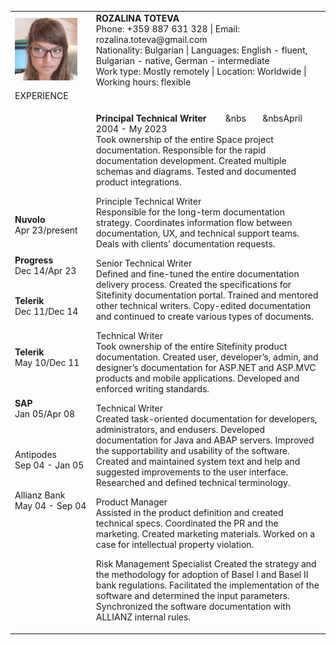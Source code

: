 <table border="0" style="column-width:400px">
 <tr>
    <td><style="font-size:20px"><img src="https://github.com/rozeto/MyRepo/blob/main/CV%20Photo.png" width="100px;" hight="100px;"></b></td>
    <td><style="font-size: 10px" font-weight: normal;><b>ROZALINA TOTEVA</b><br>
Phone: +359 887 631 328 | Email: rozalina.toteva@gmail.com<br>
Nationality: Bulgarian | Languages: English - fluent, Bulgarian - native, German - intermediate<br>
Work type: Mostly remotely | Location: Worldwide | Working hours: flexible</td>
 </tr>
    <tr>
    <td>EXPERIENCE&nbsp&nbsp&nbsp&nbsp&nbsp&nbsp&nbsp&nbsp</td>
    <td>&nbsp</td>
 </tr>
 <tr>
    <td><p><b>Nuvolo</b><br>Apr 23/present<br>&nbsp</p><p><b>Progress</b><br>Dec 14/Apr 23<br>&nbsp</p><p><b>Telerik</b><br>Dec 11/Dec 14<br>&nbsp<br>&nbsp</p><p><b>Telerik</b><br>May 10/Dec 11<br>&nbsp<br>&nbsp</p><p><b>SAP</b><br>Jan 05/Apr 08<br>&nbsp<br>&nbsp</p><p>Antipodes<br>Sep 04 - Jan 05<br>&nbsp</p><p>Allianz Bank<br>May 04 - Sep 04<br>&nbsp</p></td>
     <td><p><b>Principal Technical Writer</b> &nbsp&nbsp&nbsp&nbsp&nbsp&nbsp&nbsp&nbs&nbsp&nbsp&nbsp&nbsp&nbsp&nbsp&nbsp&nbsApril 2004 - My 2023<br>Took ownership of the entire Space project documentation. Responsible for the rapid documentation development. Created multiple schemas and diagrams. Tested and documented product integrations.</p><p>Principle Technical Writer<br>Responsible for the long-term documentation strategy. Coordinates information flow between documentation, UX, and technical support teams. Deals with clients’ documentation requests.</p><p>Senior Technical Writer<br>Defined and fine-tuned the entire documentation delivery process. Created the specifications for Sitefinity documentation portal. Trained and mentored other technical writers. Copy-edited documentation and continued to create various types of documents.</p><p>Technical Writer<br>Took ownership of the entire Sitefinity product documentation. Created user, developer’s, admin, and designer’s documentation for ASP.NET and ASP.MVC products and mobile applications. Developed and enforced writing standards.</p><p>Technical Writer<br>Created task-oriented documentation for developers, administrators, and endusers. Developed documentation for Java and ABAP servers. Improved the supportability and usability of the software. Created and maintained system text and help and suggested improvements to the user interface. Researched and defined technical terminology.</p><p>Product Manager<br>Assisted in the product definition and created technical specs. Coordinated the PR and the marketing. Created marketing materials. Worked on a case for intellectual property violation.</p><p>Risk Management Specialist
Created the strategy and the methodology for adoption of Basel I and Basel II bank regulations. Facilitated the implementation of the software and determined the input parameters. Synchronized the software documentation with ALLIANZ internal rules.</p></td>
 </tr>
</table>
